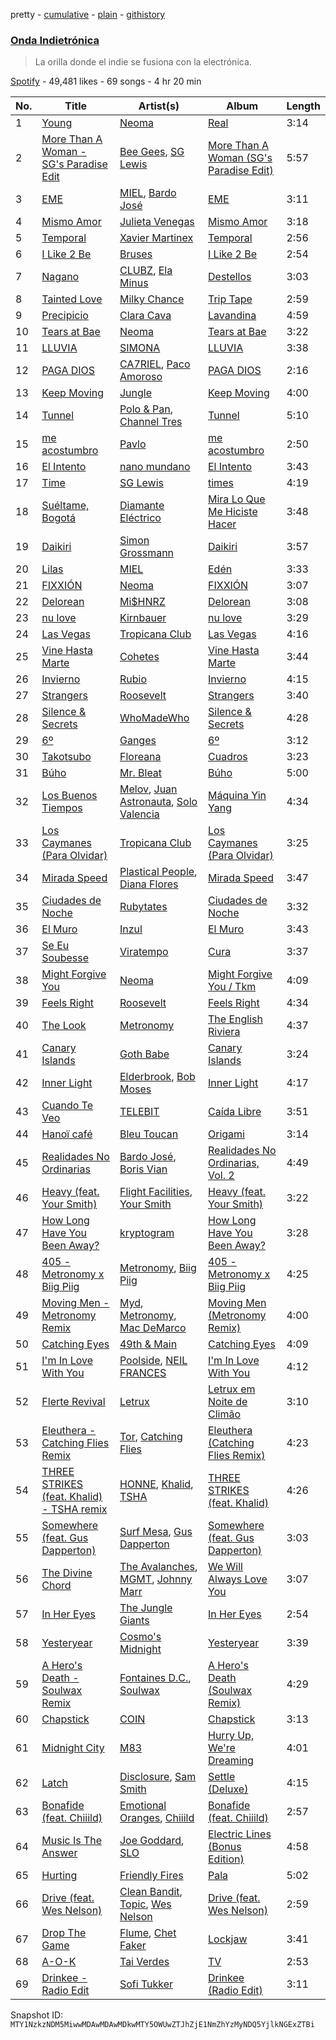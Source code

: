 pretty - [cumulative](/playlists/cumulative/37i9dQZF1DX31cAExLdyNB.md) - [plain](/playlists/plain/37i9dQZF1DX31cAExLdyNB) - [githistory](https://github.githistory.xyz/mackorone/spotify-playlist-archive/blob/main/playlists/plain/37i9dQZF1DX31cAExLdyNB)

### [Onda Indietrónica](https://open.spotify.com/playlist/37i9dQZF1DX31cAExLdyNB)

> La orilla donde el indie se fusiona con la electrónica.

[Spotify](https://open.spotify.com/user/spotify) - 49,481 likes - 69 songs - 4 hr 20 min

| No. | Title | Artist(s) | Album | Length |
|---|---|---|---|---|
| 1 | [Young](https://open.spotify.com/track/4Ujidgwz5Y4lfXuCPwSYqN) | [Neoma](https://open.spotify.com/artist/1rS9ZvNEWqnKY19g6uiqip) | [Real](https://open.spotify.com/album/22uHnOv9QiDKHUAQJZz04j) | 3:14 |
| 2 | [More Than A Woman \- SG's Paradise Edit](https://open.spotify.com/track/0L3XCv9i9IHs8cJEVhsJ3J) | [Bee Gees](https://open.spotify.com/artist/1LZEQNv7sE11VDY3SdxQeN), [SG Lewis](https://open.spotify.com/artist/0GG2cWaonE4JPrjcCCQ1EG) | [More Than A Woman \(SG's Paradise Edit\)](https://open.spotify.com/album/2iTmTEm55PIjLdYjDCKh96) | 5:57 |
| 3 | [EME](https://open.spotify.com/track/5kksd5p7OOz8vF7NbDw7GE) | [MIEL](https://open.spotify.com/artist/7KQCUauVB5CLGrJwq2JoVd), [Bardo José](https://open.spotify.com/artist/5KGBbZQTTbci3K89C99XPT) | [EME](https://open.spotify.com/album/2iLF9iKotpW9QVlX2hJo2T) | 3:11 |
| 4 | [Mismo Amor](https://open.spotify.com/track/1p1Nw0D1JJYbaLLuCY7PEw) | [Julieta Venegas](https://open.spotify.com/artist/2QWIScpFDNxmS6ZEMIUvgm) | [Mismo Amor](https://open.spotify.com/album/47TJKNoGstQmn8cITL9AQv) | 3:18 |
| 5 | [Temporal](https://open.spotify.com/track/7kfc7aJkA3yh5OdrN45nfd) | [Xavier Martinex](https://open.spotify.com/artist/1XLR7wR5X9EWHrL5BYV8oY) | [Temporal](https://open.spotify.com/album/57fdApG6bFRgvE2b5nZbh8) | 2:56 |
| 6 | [I Like 2 Be](https://open.spotify.com/track/1KtTsGHdFznXFNqGIPovLA) | [Bruses](https://open.spotify.com/artist/5bRLeMl4Tnozmg9wR1pY7y) | [I Like 2 Be](https://open.spotify.com/album/1cTR5iyuSGvU9kP0rZNIX8) | 2:54 |
| 7 | [Nagano](https://open.spotify.com/track/5qTnlwbe18VRvDJQYAreGW) | [CLUBZ](https://open.spotify.com/artist/6MoZZABXeQwEmzmcwICxwK), [Ela Minus](https://open.spotify.com/artist/4rdJkXHNrMgowlwUdQAg8T) | [Destellos](https://open.spotify.com/album/2X4swA3UkpqAS8bbXYgP9k) | 3:03 |
| 8 | [Tainted Love](https://open.spotify.com/track/1wAPbQ5XjbZqPl0WDl5mHH) | [Milky Chance](https://open.spotify.com/artist/1hzfo8twXdOegF3xireCYs) | [Trip Tape](https://open.spotify.com/album/707cK3j40hIquI15sOcYXP) | 2:59 |
| 9 | [Precipicio](https://open.spotify.com/track/13oGKDy4OSNNW8PvpDOoxb) | [Clara Cava](https://open.spotify.com/artist/5bOm9wAui94GDhPOCKgmhY) | [Lavandina](https://open.spotify.com/album/60kgxaYtVgEZdMhY8lWarw) | 4:59 |
| 10 | [Tears at Bae](https://open.spotify.com/track/3WPFFAjIYYGnfRkjO29lqQ) | [Neoma](https://open.spotify.com/artist/1rS9ZvNEWqnKY19g6uiqip) | [Tears at Bae](https://open.spotify.com/album/0nVGuICcGzCEm3A3psO84B) | 3:22 |
| 11 | [LLUVIA](https://open.spotify.com/track/31aKmRsmEV8SPw54VlAQXN) | [SIMONA](https://open.spotify.com/artist/7H7hLNfP9MzG8mt2A3s7nT) | [LLUVIA](https://open.spotify.com/album/6CxBqU8z9qtUjJlg8RkiX9) | 3:38 |
| 12 | [PAGA DIOS](https://open.spotify.com/track/2CGc8zqNbsnYVV5oPXZIku) | [CA7RIEL](https://open.spotify.com/artist/348pk4o3EhKmsSahzuClSf), [Paco Amoroso](https://open.spotify.com/artist/3E7NGbzUGlOjgYY8nvtijR) | [PAGA DIOS](https://open.spotify.com/album/6N0HJ7vRJLzUVjBmQPrDit) | 2:16 |
| 13 | [Keep Moving](https://open.spotify.com/track/5cHRRQ4JYlMW04DrwuG03b) | [Jungle](https://open.spotify.com/artist/59oA5WbbQvomJz2BuRG071) | [Keep Moving](https://open.spotify.com/album/65EO9bzFMe8Psq1nrR3938) | 4:00 |
| 14 | [Tunnel](https://open.spotify.com/track/3ys5J8MAFYex3zO7n9VduT) | [Polo & Pan](https://open.spotify.com/artist/45yEuthJ9yq1rNXAOpBnqM), [Channel Tres](https://open.spotify.com/artist/4cUkGQyhLFqKHBtL58HYVp) | [Tunnel](https://open.spotify.com/album/1HBAAAthpIYZLWtcr6NZUX) | 5:10 |
| 15 | [me acostumbro](https://open.spotify.com/track/6xqwYV9XH89Ug1HXItusje) | [Pavlo](https://open.spotify.com/artist/5HkbqKHZAvQjhjkhYm6mp2) | [me acostumbro](https://open.spotify.com/album/6VdyxAmkc5YNXo7TqipDwj) | 2:50 |
| 16 | [El Intento](https://open.spotify.com/track/35dd9EhmhDHSbqFCTUqJ8S) | [nano mundano](https://open.spotify.com/artist/0UTjWU7XvLl9O12dfTxhfl) | [El Intento](https://open.spotify.com/album/6GEv2BvWI9w3ok9NSxzY3Y) | 3:43 |
| 17 | [Time](https://open.spotify.com/track/2Oc5ez4PVPnIWAmYr8i99V) | [SG Lewis](https://open.spotify.com/artist/0GG2cWaonE4JPrjcCCQ1EG) | [times](https://open.spotify.com/album/6WlRyrfOBZGYA5u5TmloKY) | 4:19 |
| 18 | [Suéltame, Bogotá](https://open.spotify.com/track/5J9ToBuIm9IqXea1zdwLgm) | [Diamante Eléctrico](https://open.spotify.com/artist/4VAZ6unMJx5upeWn0aFYuo) | [Mira Lo Que Me Hiciste Hacer](https://open.spotify.com/album/2qrp8qjS2WuKEoj6a9AiXe) | 3:48 |
| 19 | [Daikiri](https://open.spotify.com/track/4H1FWNakPyBYKkohOm6I8O) | [Simon Grossmann](https://open.spotify.com/artist/6t38N9HASTn9ca0PIxfReQ) | [Daikiri](https://open.spotify.com/album/7lHVQTwK5be4j9Lr8L5c5C) | 3:57 |
| 20 | [Lilas](https://open.spotify.com/track/5gb4DPjRoVA3y4O5KMmmQq) | [MIEL](https://open.spotify.com/artist/7KQCUauVB5CLGrJwq2JoVd) | [Edén](https://open.spotify.com/album/6C3AAFYwOUqOHA8HNmizA9) | 3:33 |
| 21 | [FIXXIÓN](https://open.spotify.com/track/3YCwaFpPituwo6yx2Eu6PC) | [Neoma](https://open.spotify.com/artist/1rS9ZvNEWqnKY19g6uiqip) | [FIXXIÓN](https://open.spotify.com/album/4wa2jkm7yOAXCR70ZrLj74) | 3:07 |
| 22 | [Delorean](https://open.spotify.com/track/2jiVXTu5brRC5HWo47obWP) | [Mi$HNRZ](https://open.spotify.com/artist/1pnscOsCDX2GTRnmxT1l1C) | [Delorean](https://open.spotify.com/album/5fajWt99WhQeqwdcLaLi6t) | 3:08 |
| 23 | [nu love](https://open.spotify.com/track/65ateMRfXeMudz8VLmUrir) | [Kirnbauer](https://open.spotify.com/artist/76KihzDzdR7li8RPVY50EA) | [nu love](https://open.spotify.com/album/14kHubdslzsNufp8qf7jgW) | 3:29 |
| 24 | [Las Vegas](https://open.spotify.com/track/31jNrPCOW4TejXcSP0pM3k) | [Tropicana Club](https://open.spotify.com/artist/3yZt4h8ao4zS5aJdo4ZSAn) | [Las Vegas](https://open.spotify.com/album/2NWp5GnhLTLUgBFzfRFhuc) | 4:16 |
| 25 | [Vine Hasta Marte](https://open.spotify.com/track/2QESbnic0tiuE32iosLu6s) | [Cohetes](https://open.spotify.com/artist/2GufoITj4S642hU8qARWyQ) | [Vine Hasta Marte](https://open.spotify.com/album/7KMhR1LUULSVFR4SRFkKMg) | 3:44 |
| 26 | [Invierno](https://open.spotify.com/track/53Pcbz7MYvm4JX0cKXeMzn) | [Rubio](https://open.spotify.com/artist/79YjWaAoD88XGLETIsnnQV) | [Invierno](https://open.spotify.com/album/1owF920lLxiiTuV7sdGrLk) | 4:15 |
| 27 | [Strangers](https://open.spotify.com/track/3OG1FcdabAqljk4irWH3Uu) | [Roosevelt](https://open.spotify.com/artist/4AQrqVz6BYwy29iMxcGtx7) | [Strangers](https://open.spotify.com/album/5fKWSlweaDx1wZwTE00bit) | 3:40 |
| 28 | [Silence & Secrets](https://open.spotify.com/track/05S0KvoffEaOwYbCv4y08e) | [WhoMadeWho](https://open.spotify.com/artist/50Lr1puweM1hFsF1LpIZLM) | [Silence & Secrets](https://open.spotify.com/album/5e5z9MRAVAOItfLScdFwtd) | 4:28 |
| 29 | [6º](https://open.spotify.com/track/1rEHH6Wrm0iuv61O1oM2nc) | [Ganges](https://open.spotify.com/artist/7gtqMRAdH6DvPm2gdoI17Q) | [6º](https://open.spotify.com/album/4pUtOdz74IkwnwQUZdpkUj) | 3:12 |
| 30 | [Takotsubo](https://open.spotify.com/track/0xQ5PRG33HEEjMS4WiGNaz) | [Floreana](https://open.spotify.com/artist/3pwB3UZlXcnlXoKr0abRVQ) | [Cuadros](https://open.spotify.com/album/4Zpj0ZC8asCsFfaHBa1yxK) | 3:23 |
| 31 | [Búho](https://open.spotify.com/track/15A389LUr9IMkztXv6oFbM) | [Mr\. Bleat](https://open.spotify.com/artist/4s30l2MADdxxpZbsNNCgCb) | [Búho](https://open.spotify.com/album/5LNivPzS2smPjnunOBwKuX) | 5:00 |
| 32 | [Los Buenos Tiempos](https://open.spotify.com/track/6mSzSTjVWDsXEsUuCEqKWF) | [Melov](https://open.spotify.com/artist/20gixjtBBVMyxYSnMRCV22), [Juan Astronauta](https://open.spotify.com/artist/4pcBzfDpLQElWkjEif8BI3), [Solo Valencia](https://open.spotify.com/artist/2ZDmVE82uDUSsXwPnjr2xH) | [Máquina Yin Yang](https://open.spotify.com/album/3to9oi39PyJrayxZ3MuY5x) | 4:34 |
| 33 | [Los Caymanes \(Para Olvidar\)](https://open.spotify.com/track/3FYl4aKqX7a6CslBDE6Tau) | [Tropicana Club](https://open.spotify.com/artist/3yZt4h8ao4zS5aJdo4ZSAn) | [Los Caymanes \(Para Olvidar\)](https://open.spotify.com/album/4RYVw8Xc7gvIEqpjSuX0Ng) | 3:25 |
| 34 | [Mirada Speed](https://open.spotify.com/track/2BPLfb9e0BhnzHhp2o0dvD) | [Plastical People](https://open.spotify.com/artist/2CRgHQ611m9QPLCSN2G3k6), [Diana Flores](https://open.spotify.com/artist/1uY5M89vDvIAwHW0df42Oe) | [Mirada Speed](https://open.spotify.com/album/61p5MxzByqmdQZNNAFVzZ8) | 3:47 |
| 35 | [Ciudades de Noche](https://open.spotify.com/track/01rgHbhlfioQ7Oy9ntemCa) | [Rubytates](https://open.spotify.com/artist/2Mk7yrY8Dt93tvVhyxh8Zj) | [Ciudades de Noche](https://open.spotify.com/album/2XTsyhYLGwtCAfqqkfEUrd) | 3:32 |
| 36 | [El Muro](https://open.spotify.com/track/40KjgjBzPdYEknIkyq11bS) | [Inzul](https://open.spotify.com/artist/6MOWxtx3qLM9FR0EVn4xGp) | [El Muro](https://open.spotify.com/album/38xzRsuZMB90afWuLksZA8) | 3:43 |
| 37 | [Se Eu Soubesse](https://open.spotify.com/track/0T7iwFLmkeKuKvFdtUTKGe) | [Viratempo](https://open.spotify.com/artist/4UAqPe3DNOIDTa8bEGWPwL) | [Cura](https://open.spotify.com/album/36gSxdh6pbt9G4D4SofNIt) | 3:37 |
| 38 | [Might Forgive You](https://open.spotify.com/track/3cqriOBTkCgxoNWmH8Eq4o) | [Neoma](https://open.spotify.com/artist/1rS9ZvNEWqnKY19g6uiqip) | [Might Forgive You / Tkm](https://open.spotify.com/album/2AshOHb8iyEpEUNSlENZuj) | 4:09 |
| 39 | [Feels Right](https://open.spotify.com/track/3lsmVQoFvCNouKW2PeeYuz) | [Roosevelt](https://open.spotify.com/artist/4AQrqVz6BYwy29iMxcGtx7) | [Feels Right](https://open.spotify.com/album/6iatTNK5ZX7RkhxgRPej9i) | 4:34 |
| 40 | [The Look](https://open.spotify.com/track/27GHlIbddzX5qDalREVoDR) | [Metronomy](https://open.spotify.com/artist/54QMjE4toDfiCryzYWCpXX) | [The English Riviera](https://open.spotify.com/album/5yJS8oNKYDsDAy06z4QCIi) | 4:37 |
| 41 | [Canary Islands](https://open.spotify.com/track/7MuU7UbVaKyu4HkHBoHwrD) | [Goth Babe](https://open.spotify.com/artist/7o96HO2zrujyATtVsqGhh3) | [Canary Islands](https://open.spotify.com/album/3T0gMffhvjVW4DQi6PUj1L) | 3:24 |
| 42 | [Inner Light](https://open.spotify.com/track/40tPP3K10yMZxwnT65REKj) | [Elderbrook](https://open.spotify.com/artist/2vf4pRsEY6LpL5tKmqWb64), [Bob Moses](https://open.spotify.com/artist/6LHsnRBUYhFyt01PdKXAF5) | [Inner Light](https://open.spotify.com/album/4lwHXYfthE95rn7z1B3dWD) | 4:17 |
| 43 | [Cuando Te Veo](https://open.spotify.com/track/5HKp434u035kYFjNSOgPbg) | [TELEBIT](https://open.spotify.com/artist/1IppeXcGxXcEec0znuY7bI) | [Caída Libre](https://open.spotify.com/album/5u5v417GIPrG6EjY8a9oTH) | 3:51 |
| 44 | [Hanoï café](https://open.spotify.com/track/2I4AhSWdVku2SQsJXiIci6) | [Bleu Toucan](https://open.spotify.com/artist/3lv9GfkVw9I9X4Rgtf2o4r) | [Origami](https://open.spotify.com/album/4EkS7qZRqAHYPJSVIrxPbA) | 3:14 |
| 45 | [Realidades No Ordinarias](https://open.spotify.com/track/71GdwydcMwyK63mJncZwTt) | [Bardo José](https://open.spotify.com/artist/5KGBbZQTTbci3K89C99XPT), [Boris Vian](https://open.spotify.com/artist/539tqg3ZD8rczM6eTXYFy8) | [Realidades No Ordinarias, Vol\. 2](https://open.spotify.com/album/7iDKNoDsFFEZrTUqvKsXAM) | 4:49 |
| 46 | [Heavy \(feat\. Your Smith\)](https://open.spotify.com/track/05nKsnLJGrsDwQIXAExTQt) | [Flight Facilities](https://open.spotify.com/artist/1lc8mnyGrCLtPhCoWjRxjM), [Your Smith](https://open.spotify.com/artist/2kTZfKGZEj8R76z3ooKOF1) | [Heavy \(feat\. Your Smith\)](https://open.spotify.com/album/0u6nwjlCOZyfeCYuA6BjwA) | 3:22 |
| 47 | [How Long Have You Been Away?](https://open.spotify.com/track/0W1jh3ExLv0nMvvmNJOBxh) | [kryptogram](https://open.spotify.com/artist/184mGxeseZkY2w05Nr4Tui) | [How Long Have You Been Away?](https://open.spotify.com/album/0rG6VTxWDBNufy5ghJTHij) | 3:28 |
| 48 | [405 \- Metronomy x Biig Piig](https://open.spotify.com/track/1KjLbuPsJmYdZJt0CsyVAg) | [Metronomy](https://open.spotify.com/artist/54QMjE4toDfiCryzYWCpXX), [Biig Piig](https://open.spotify.com/artist/4GoD5FJCgC0lbzde7ly44M) | [405 \- Metronomy x Biig Piig](https://open.spotify.com/album/2GJgVsNLu7RkTe6HoXvzEi) | 4:25 |
| 49 | [Moving Men \- Metronomy Remix](https://open.spotify.com/track/35jiqJNqZiCcSJ20t6y9zt) | [Myd](https://open.spotify.com/artist/3QFiymmbJlVBPpnrOatEAk), [Metronomy](https://open.spotify.com/artist/54QMjE4toDfiCryzYWCpXX), [Mac DeMarco](https://open.spotify.com/artist/3Sz7ZnJQBIHsXLUSo0OQtM) | [Moving Men \(Metronomy Remix\)](https://open.spotify.com/album/3hmJYSyGyqfpR1MO0sfGyB) | 4:00 |
| 50 | [Catching Eyes](https://open.spotify.com/track/4GmMP0OFOFa1IyKAAloN1z) | [49th & Main](https://open.spotify.com/artist/0nnF48t4C8uqGS5HPnCN3F) | [Catching Eyes](https://open.spotify.com/album/23e5nDOtNtNou7pfR431YI) | 4:09 |
| 51 | [I'm In Love With You](https://open.spotify.com/track/668AkXg9qeMsY8fivgpPxL) | [Poolside](https://open.spotify.com/artist/5szdY7KaSi7epwyffrbV8c), [NEIL FRANCES](https://open.spotify.com/artist/587PA35pRGL1JwQr6idJbb) | [I'm In Love With You](https://open.spotify.com/album/3rALWkXOoed2qwwayoKb3B) | 4:12 |
| 52 | [Flerte Revival](https://open.spotify.com/track/2t2HDBOr6qB4BN5R3Pl0bF) | [Letrux](https://open.spotify.com/artist/4U1VRNe8VwcTAA6ShGyuke) | [Letrux em Noite de Climão](https://open.spotify.com/album/7fjCl4UUhvatyhujWTaebT) | 3:10 |
| 53 | [Eleuthera \- Catching Flies Remix](https://open.spotify.com/track/7sv8W4bgj7MA7ZUN3GKsOg) | [Tor](https://open.spotify.com/artist/4dktzc5hWsQPqmovObGZIG), [Catching Flies](https://open.spotify.com/artist/4zAOqBfNLyWFvj1e3yvypJ) | [Eleuthera \(Catching Flies Remix\)](https://open.spotify.com/album/7ahqwpECJWcTM1egy6nGGd) | 4:23 |
| 54 | [THREE STRIKES \(feat\. Khalid\) \- TSHA remix](https://open.spotify.com/track/4Tq3g2KMag5tgmmEnO91lA) | [HONNE](https://open.spotify.com/artist/0Vw76uk7P8yVtTClWyOhac), [Khalid](https://open.spotify.com/artist/6LuN9FCkKOj5PcnpouEgny), [TSHA](https://open.spotify.com/artist/2kLa7JZu4Ijdz1Gle2khZh) | [THREE STRIKES \(feat\. Khalid\)](https://open.spotify.com/album/62rnq2H2kSqfAWSOic6X6f) | 4:26 |
| 55 | [Somewhere \(feat\. Gus Dapperton\)](https://open.spotify.com/track/0bmQ5H9mHFzRnJ4ZntylFg) | [Surf Mesa](https://open.spotify.com/artist/1lmU3giNF3CSbkVSQmLpHQ), [Gus Dapperton](https://open.spotify.com/artist/6sHCvZe1PHrOAuYlwTLNH4) | [Somewhere \(feat\. Gus Dapperton\)](https://open.spotify.com/album/6QPRwYT6byImXj3adBh6wm) | 3:03 |
| 56 | [The Divine Chord](https://open.spotify.com/track/3A0cAzFKPefBCz7Z02UnnO) | [The Avalanches](https://open.spotify.com/artist/3C8RpaI3Go0yFF9whvKoED), [MGMT](https://open.spotify.com/artist/0SwO7SWeDHJijQ3XNS7xEE), [Johnny Marr](https://open.spotify.com/artist/2bA2YuQk2ID3PWNXUhQrWS) | [We Will Always Love You](https://open.spotify.com/album/755yBlrk0Sz8tIgMMTgyr1) | 3:07 |
| 57 | [In Her Eyes](https://open.spotify.com/track/4JtbUXLuBb8C7q1x7B54ZY) | [The Jungle Giants](https://open.spotify.com/artist/6wFwvxJkurQPU2UdeD4qVt) | [In Her Eyes](https://open.spotify.com/album/3R5YCyAaqLEI3UOT38l5ik) | 2:54 |
| 58 | [Yesteryear](https://open.spotify.com/track/1sTLwB34FW4Yqvjsz5tset) | [Cosmo's Midnight](https://open.spotify.com/artist/4VivsO1n4n2Mi2Btyb5gfL) | [Yesteryear](https://open.spotify.com/album/2E6mONgH562P0nB7gmb86j) | 3:39 |
| 59 | [A Hero's Death \- Soulwax Remix](https://open.spotify.com/track/1GKuPo0TX5QNB7allLYSa1) | [Fontaines D.C.](https://open.spotify.com/artist/3SXwqSqAoBz9WCI9PDQzY6), [Soulwax](https://open.spotify.com/artist/43mWhBXSflupNLuNjM5vff) | [A Hero's Death \(Soulwax Remix\)](https://open.spotify.com/album/1mGTbl8vSVXxpMJPD6OEfo) | 4:29 |
| 60 | [Chapstick](https://open.spotify.com/track/2c0NslS6dfGp1LT1iXbqyS) | [COIN](https://open.spotify.com/artist/0ZxZlO7oWCSYMXhehpyMvE) | [Chapstick](https://open.spotify.com/album/4AspTebwxBeNJHCWzBWrC9) | 3:13 |
| 61 | [Midnight City](https://open.spotify.com/track/1eyzqe2QqGZUmfcPZtrIyt) | [M83](https://open.spotify.com/artist/63MQldklfxkjYDoUE4Tppz) | [Hurry Up, We're Dreaming](https://open.spotify.com/album/6R0ynY7RF20ofs9GJR5TXR) | 4:01 |
| 62 | [Latch](https://open.spotify.com/track/1DunhgeZSEgWiIYbHqXl0c) | [Disclosure](https://open.spotify.com/artist/6nS5roXSAGhTGr34W6n7Et), [Sam Smith](https://open.spotify.com/artist/2wY79sveU1sp5g7SokKOiI) | [Settle \(Deluxe\)](https://open.spotify.com/album/1lM5IfaqcIsXd6UCV3aDSs) | 4:15 |
| 63 | [Bonafide \(feat\. Chiiild\)](https://open.spotify.com/track/5AHSYSrni7xVCzlanStMRf) | [Emotional Oranges](https://open.spotify.com/artist/12trz2INGglrKMzLmg0y2C), [Chiiild](https://open.spotify.com/artist/2YqJwmohaNjg9lg51flSax) | [Bonafide \(feat\. Chiiild\)](https://open.spotify.com/album/03Zv5MqL3Gj3FjcMtQ69Hd) | 2:57 |
| 64 | [Music Is The Answer](https://open.spotify.com/track/4Gyx7Nq6WySuaY6aE8aT8t) | [Joe Goddard](https://open.spotify.com/artist/380fnmlGnkyueBMqGWx2k5), [SLO](https://open.spotify.com/artist/4w0X9CxVeoMeDucb4QT6Zl) | [Electric Lines \(Bonus Edition\)](https://open.spotify.com/album/3IbY6WzMWrPx7ZnqMfEkd6) | 4:58 |
| 65 | [Hurting](https://open.spotify.com/track/5Dt2gX8GCNJ85oWOlNUlTB) | [Friendly Fires](https://open.spotify.com/artist/3mZqziCJj4pq3P2VBpmK6p) | [Pala](https://open.spotify.com/album/6cLebEH9n07yXZGQj5G7qG) | 5:02 |
| 66 | [Drive \(feat\. Wes Nelson\)](https://open.spotify.com/track/6eCmK3GQyFuTNWCJHsaF9d) | [Clean Bandit](https://open.spotify.com/artist/6MDME20pz9RveH9rEXvrOM), [Topic](https://open.spotify.com/artist/0u6GtibW46tFX7koQ6uNJZ), [Wes Nelson](https://open.spotify.com/artist/4ktBrNjagCGftyuBLJkATq) | [Drive \(feat\. Wes Nelson\)](https://open.spotify.com/album/7wDWQrTNxHSVvklLTucK2D) | 2:59 |
| 67 | [Drop The Game](https://open.spotify.com/track/06WnUZymWyJamDivTWqJZA) | [Flume](https://open.spotify.com/artist/6nxWCVXbOlEVRexSbLsTer), [Chet Faker](https://open.spotify.com/artist/6UcJxoeHWWWyT5HZP064om) | [Lockjaw](https://open.spotify.com/album/4wngUMjPQwiOngxqKPuh5p) | 3:41 |
| 68 | [A\-O\-K](https://open.spotify.com/track/51PSUD2YHjPyAy3jnkaoy7) | [Tai Verdes](https://open.spotify.com/artist/2kCO8LXN1usaOPL3iEE28I) | [TV](https://open.spotify.com/album/1dqg0cgO1FRp4xl96B2djc) | 2:53 |
| 69 | [Drinkee \- Radio Edit](https://open.spotify.com/track/1hWN9FB6Lxnqt2ij8uPH8V) | [Sofi Tukker](https://open.spotify.com/artist/586uxXMyD5ObPuzjtrzO1Q) | [Drinkee \(Radio Edit\)](https://open.spotify.com/album/1e2Fq1cdld2yJJC0aMPkOK) | 3:11 |

Snapshot ID: `MTY1NzkzNDM5MiwwMDAwMDAwMDkwMTY5OWUwZTJhZjE1NmZhYzMyNDQ5YjlkNGExZTBi`
